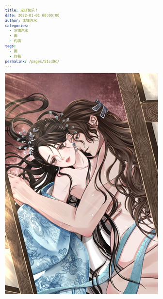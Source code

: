 ```yaml
---
title: 元旦快乐！
date: 2022-01-01 00:00:00
author: 冰镇汽水
categories: 
  - 冰镇汽水
  - 画
  - 约稿
tags: 
  - 画
  - 约稿
permalink: /pages/51cd0c/
---
```


![13](/img/bingzhenqishui/13.jpg)

<!-- more -->
